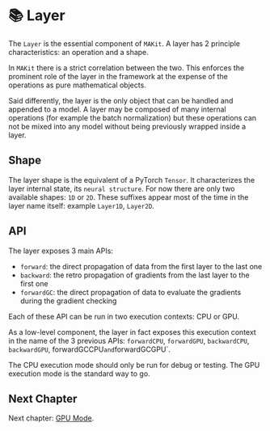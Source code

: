 # 📚 Layer

The `Layer` is the essential component of `MAKit`. 
A layer has 2 principle characteristics: an operation and a shape. 

In `MAKit` there is a strict correlation between the two. This enforces 
the prominent role of the layer in the framework at the expense of the 
operations as pure mathematical objects. 

Said differently, the layer is the only object that can 
be handled and appended to a model. A layer may be composed of many 
internal operations (for example the batch normalization) but these 
operations can not be mixed into any model without being previously wrapped 
inside a layer.

## Shape

The layer shape is the equivalent of a PyTorch `Tensor`. It 
characterizes the layer internal state, its `neural structure`. 
For now there are only two available shapes: `1D` or `2D`. These suffixes 
appear most of the time in the layer name itself: example `Layer1D`, `Layer2D`.

## API

The layer exposes 3 main APIs: 

- `forward`: the direct propagation of data from the first layer 
  to the last one
- `backward`: the retro propagation of gradients 
  from the last layer to the first one
- `forwardGC`: the direct propagation of data to evaluate the gradients 
  during the gradient checking
  
Each of these API can be run in two execution contexts: CPU or GPU. 

As a low-level component, the layer in fact exposes this execution context 
in the name of the 3 previous APIs: `forwardCPU`, `forwardGPU`, 
`backwardCPU`, `backwardGPU`, forwardGCCPU` and `forwardGCGPU`.

The CPU execution mode should only be run for debug or testing. 
The GPU execution mode is the standard way to go. 

## Next Chapter

Next chapter: [GPU Mode](GPU.md).
